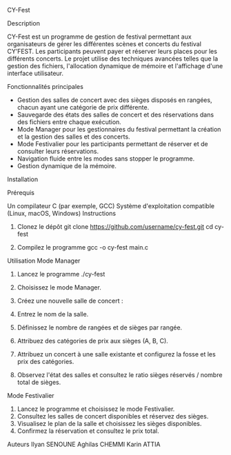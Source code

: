 CY-Fest


Description

CY-Fest est un programme de gestion de festival permettant aux organisateurs de gérer les différentes scènes et concerts du festival CY’FEST. Les participants peuvent payer et réserver leurs places pour les différents concerts. Le projet utilise des techniques avancées telles que la gestion des fichiers, l'allocation dynamique de mémoire et l'affichage d'une interface utilisateur.
 
Fonctionnalités principales

- Gestion des salles de concert avec des sièges disposés en rangées, chacun ayant une catégorie de prix différente.
- Sauvegarde des états des salles de concert et des réservations dans des fichiers entre chaque exécution.
- Mode Manager pour les gestionnaires du festival permettant la création et la gestion des salles et des concerts.
- Mode Festivalier pour les participants permettant de réserver et de consulter leurs réservations.
- Navigation fluide entre les modes sans stopper le programme.
- Gestion dynamique de la mémoire.

Installation

Prérequis

Un compilateur C (par exemple, GCC)
Système d'exploitation compatible (Linux, macOS, Windows)
Instructions
1. Clonez le dépôt 
git clone https://github.com/username/cy-fest.git
cd cy-fest
 
2. Compilez le programme
gcc -o cy-fest main.c
 
 
 Utilisation
Mode Manager
1. Lancez le programme 
./cy-fest
 
2. Choisissez le mode Manager.
3. Créez une nouvelle salle de concert :
1. Entrez le nom de la salle.
2. Définissez le nombre de rangées et de sièges par rangée.
3. Attribuez des catégories de prix aux sièges (A, B, C).
4. Attribuez un concert à une salle existante et configurez la fosse et les prix des catégories.
5. Observez l'état des salles et consultez le ratio sièges réservés / nombre total de sièges.
 
Mode Festivalier
1. Lancez le programme et choisissez le mode Festivalier.
2. Consultez les salles de concert disponibles et réservez des sièges.
3. Visualisez le plan de la salle et choisissez les sièges disponibles.
4. Confirmez la réservation et consultez le prix total.
 
 
 
 
Auteurs
Ilyan SENOUNE 
Aghilas CHEMMI
Karin ATTIA
